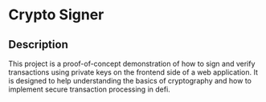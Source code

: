 # Crypto Signer

## Description

This project is a proof-of-concept demonstration of how to sign and verify transactions using private keys on the frontend side of a web application. It is designed to help understanding the basics of cryptography and how to implement secure transaction processing in defi.
